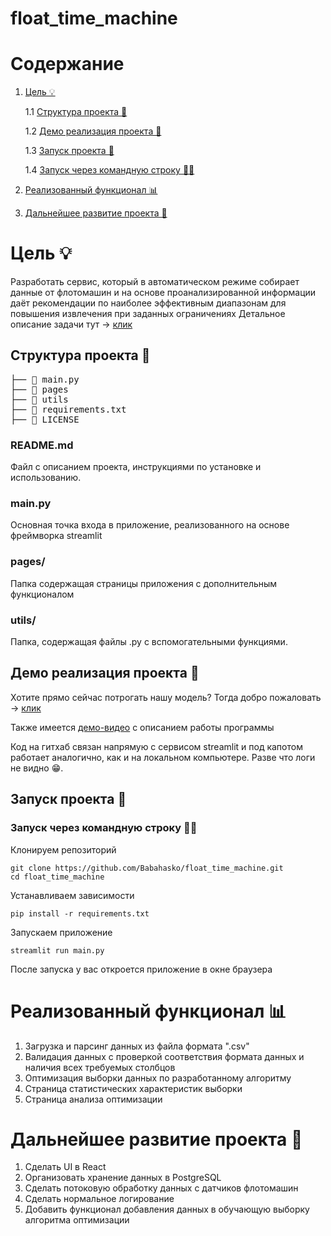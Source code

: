 # float_time_machine
# Содержание
1. [Цель 💡](#цель)
   
   1.1 [Структура проекта 📁](#cтруктура-проекта)

   1.2 [Демо реализация проекта 🚀](#демо-реализация-проекта)

   1.3 [Запуск проекта 🧪](#запуск-проекта)

   1.4 [Запуск через командную строку 🕵️‍♂️](#запуск-через-командную-строку)
2. [Реализованный функционал 📊](#реализованный-функционал)
3. [Дальнейшее развитие проекта 🌱](#дальнейшее-развитие-проекта)

# Цель 💡
Разработать сервис, который в автоматическом режиме собирает данные от флотомашин и на основе проанализированной информации
даёт рекомендации по наиболее эффективным диапазонам для повышения извлечения при заданных ограничениях
Детальное описание задачи тут -> [клик](docs/Task.md)
## Структура проекта 📁
<pre>
├── 📄 main.py
├── 📁 pages
├── 📁 utils
├── 📄 requirements.txt
├── 📄 LICENSE
</pre>

### README.md
Файл с описанием проекта, инструкциями по установке и использованию.

### main.py
Основная точка входа в приложение, реализованного на основе фреймворка streamlit

### pages/
Папка содержащая страницы приложения с дополнительным функционалом

### utils/
Папка, содержащая файлы .py c вспомогательными функциями.

## Демо реализация проекта 🚀
Хотите прямо сейчас потрогать нашу модель? Тогда добро пожаловать -> [клик](https://babahasko-float-time-machine-main-m61dg6.streamlit.app/)

Также имеется [демо-видео](docs/demo_video.MOV) с описанием работы программы

Код на гитхаб связан напрямую с сервисом streamlit и под капотом работает аналогично, как и на локальном компьютере. Разве что логи не видно 😁. 

## Запуск проекта 🧪

### Запуск через командную строку 🕵️‍♂️
Клонируем репозиторий
```shell
git clone https://github.com/Babahasko/float_time_machine.git
cd float_time_machine
```
Устанавливаем зависимости
```shell
pip install -r requirements.txt
```
Запускаем приложение
```shell
streamlit run main.py
```

После запуска у вас откроется приложение в окне браузера

# Реализованный функционал 📊
1. Загрузка и парсинг данных из файла формата ".csv"
2. Валидация данных с проверкой соответствия формата данных и наличия всех требуемых столбцов
3. Оптимизация выборки данных по разработанному алгоритму
4. Страница статистических характеристик выборки
5. Страница анализа оптимизации

# Дальнейшее развитие проекта 🌱
1. Сделать UI в React
2. Организовать хранение данных в PostgreSQL
3. Сделать потоковую обработку данных с датчиков флотомашин
4. Сделать нормальное логирование
5. Добавить функционал добавления данных в обучающую выборку алгоритма оптимизации

